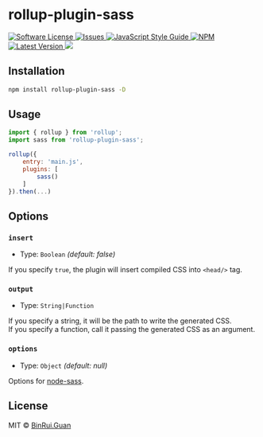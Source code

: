 rollup-plugin-sass
=====

<p>
    <a href="LICENSE">
        <img src="https://img.shields.io/badge/license-MIT-brightgreen.svg" alt="Software License" />
    </a>
    <a href="https://github.com/differui/rollup-plugin-sass/issues">
        <img src="https://img.shields.io/github/issues/differui/rollup-plugin-sass.svg" alt="Issues" />
    </a>
    <a href="http://standardjs.com/">
        <img src="https://img.shields.io/badge/code%20style-standard-brightgreen.svg" alt="JavaScript Style Guide" />
    </a>
    <a href="https://npmjs.org/package/rollup-plugin-sass">
        <img src="https://img.shields.io/npm/v/rollup-plugin-sass.svg?style=flat-squar" alt="NPM" />
    </a>
    <a href="https://github.com/differui/rollup-plugin-sass/releases">
        <img src="https://img.shields.io/github/release/differui/rollup-plugin-sass.svg" alt="Latest Version" />
    </a>
    <a href="https://travis-ci.org/differui/rollup-plugin-sass">
        <img src="https://travis-ci.org/differui/rollup-plugin-sass.svg?branch=master" />
    </a>
</p>

## Installation

```bash
npm install rollup-plugin-sass -D
```

## Usage

```js
import { rollup } from 'rollup';
import sass from 'rollup-plugin-sass';

rollup({
    entry: 'main.js',
    plugins: [
        sass()
    ]
}).then(...)
```

## Options

### `insert`

+ Type: `Boolean` _(default: false)_

If you specify `true`, the plugin will insert compiled CSS into `<head/>` tag.

### `output`

+ Type: `String|Function`

If you specify a string, it will be the path to write the generated CSS.<br/>
If you specify a function, call it passing the generated CSS as an argument.

### `options`

+ Type: `Object` _(default: null)_

Options for [node-sass](https://github.com/sass/node-sass#options).

## License

MIT &copy; [BinRui.Guan](mailto:differui@gmail.com)
